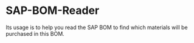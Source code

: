 # SAP-BOM-Reader
Its usage is to help you read the SAP BOM to find which materials will be purchased in this BOM.
